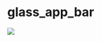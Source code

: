 # glass_app_bar


![](https://cdn.dribbble.com/users/5474873/screenshots/17778901/media/964688b93014ff2740b3e2ad9ec29588.png)
